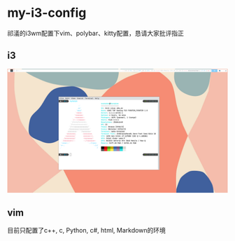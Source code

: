 # my-i3-config
祁𣿭的i3wm配置下vim、polybar、kitty配置，恳请大家批评指正

## i3
![avatar](source/2.png)

## vim

目前只配置了c++, c, Python, c#, html, Markdown的环境


